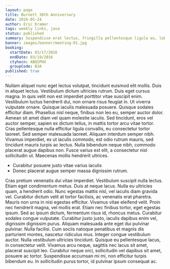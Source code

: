 ```yaml
---
layout: page
title: Burnett 30th Anniversary
date: 2016-05-24
author: Eric Kramer
tags: weekly links, java
status: published
summary: Suspendisse erat lectus, fringilla pellentesque ligula eu, lobortis.
banner: images/banner/meeting-01.jpg
booking:
  startDate: 03/17/2016
  endDate: 03/19/2016
  ctyhocn: ABQSPHX
  groupCode: B3A
published: true
---
```

Nullam aliquet nunc eget lectus volutpat, tincidunt euismod elit mollis. Duis in aliquet lectus. Vestibulum dictum ultricies rutrum. Duis eget cursus magna. In quis velit non est imperdiet porttitor vitae suscipit enim. Vestibulum luctus hendrerit dui, non ornare risus feugiat in. Ut viverra vulputate ornare. Quisque iaculis malesuada posuere. Quisque sodales efficitur diam. Phasellus nisl neque, finibus non leo eu, semper auctor dolor. Aenean sit amet diam vel quam molestie iaculis.
Sed tincidunt, eros vel auctor semper, sapien ex dictum tellus, in mattis tortor arcu vitae tortor. Cras pellentesque nulla efficitur ligula convallis, eu consectetur tortor laoreet. Sed semper malesuada laoreet. Aliquam interdum semper nibh. Vivamus imperdiet, ex ut iaculis commodo, est odio rutrum mauris, sed tincidunt mauris turpis ac lectus. Nulla bibendum neque nibh, commodo placerat augue dapibus non. Fusce varius est elit, a consectetur nisl sollicitudin ut. Maecenas mollis hendrerit ultrices.

* Curabitur posuere justo vitae varius iaculis
* Donec placerat augue semper massa dignissim rutrum.

Cras pretium venenatis dui vitae imperdiet. Vestibulum suscipit nulla lectus. Etiam eget condimentum metus. Duis at neque lacus. Nulla eu ultricies quam, a hendrerit odio. Nunc egestas mattis nisl, vel iaculis diam gravida vel. Curabitur dictum velit at tortor facilisis, ac venenatis erat pharetra. Mauris non urna in nisi egestas efficitur. Vivamus vitae eleifend velit. Proin nec hendrerit magna, vel mollis erat. Etiam nec finibus tortor, eget egestas ipsum.
Sed ac ipsum dictum, fermentum risus id, rhoncus metus. Curabitur sodales congue vulputate. Curabitur justo justo, iaculis dapibus enim vel, dignissim dignissim purus. Aliquam malesuada ante eget dui pulvinar pulvinar. Nulla facilisi. Cum sociis natoque penatibus et magnis dis parturient montes, nascetur ridiculus mus. Integer congue vestibulum auctor. Nulla vestibulum ultricies tincidunt. Quisque eu pellentesque lacus, in consectetur velit. Vivamus arcu neque, sagittis nec lacus sit amet, placerat suscipit leo. Curabitur neque orci, sollicitudin vel dapibus sit amet, posuere ac tortor. Suspendisse accumsan mi mi, non efficitur turpis bibendum eu. In sollicitudin purus tortor, id pulvinar ipsum consequat ac.
